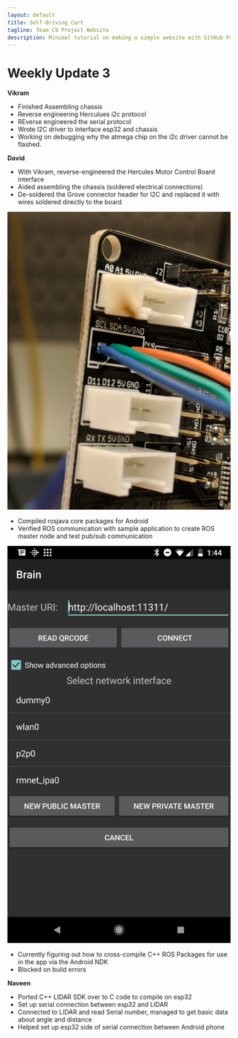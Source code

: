 ```yaml
---
layout: default
title: Self-Driving Cart
tagline: Team C9 Project Website
description: Minimal tutorial on making a simple website with GitHub Pages
---
```


# Weekly Update 3

**Vikram**

+ Finished Assembling chassis
+ Reverse engineering Herculues i2c protocol
+ REverse engineered the serial protocol
+ Wrote I2C driver to interface esp32 and chassis
+ Working on debugging why the atmega chip on the i2c driver cannot be flashed.

**David**

+ With Vikram, reverse-engineered the Hercules Motor Control Board interface
+ Aided assembling the chassis (soldered electrical connections)
+ De-soldered the Grove connector header for I2C and replaced it with wires soldered directly to the board

![I2C Wires](images/i2c-solder.jpg "I2C Wires")

+ Compiled rosjava core packages for Android
+ Verified ROS communication with sample application to create ROS master node and test pub/sub communication

![ROS Master Chooser](images/ROS-master-chooser.png "ROS Master Chooser")

+ Currently figuring out how to cross-compile C++ ROS Packages for use in the app via the Android NDK
+ Blocked on build errors


**Naveen**

+ Ported C++ LIDAR SDK over to C code to compile on esp32
+ Set up serial connection between esp32 and LIDAR
+ Connected to LIDAR and read Serial number, managed to get basic data about angle and distance
+ Helped set up esp32 side of serial connection between Android phone

